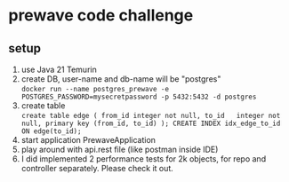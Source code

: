 # prewave code challenge

## setup
1. use Java 21 Temurin
2. create DB, user-name and db-name will be "postgres"  
`docker run --name postgres_prewave -e POSTGRES_PASSWORD=mysecretpassword -p 5432:5432 -d postgres`
3. create table  
`
create table edge (
    from_id integer not null,
    to_id   integer not null,
    primary key (from_id, to_id)
);
CREATE INDEX idx_edge_to_id ON edge(to_id);
`
4. start application PrewaveApplication
5. play around with api.rest file (like postman inside IDE)
6. I did implemented 2 performance tests for 2k objects, for repo and controller separately. Please check it out.  

